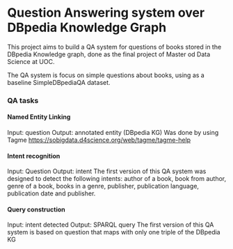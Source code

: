 # Question Answering system over DBpedia Knowledge Graph

This project aims to build a QA system for questions of books stored in the DBpedia Knowledge graph, done as the final project of Master od Data Science at UOC.

The QA system is focus on simple questions about books, using as a baseline SimpleDBpediaQA dataset.

### QA tasks

#### Named Entity Linking
Input: question
Output: annotated entity (DBpedia KG) 
Was done by using Tagme https://sobigdata.d4science.org/web/tagme/tagme-help

#### Intent recognition
Input: Question
Output: intent
The first version of this QA system was designed to detect the following intents: author of a book, book from author, genre of a book, books in a genre, publisher, publication language, publication date and publisher.

#### Query construction
Input: intent detected
Output: SPARQL query
The first version of this QA system is based on question that maps with only one triple of the DBpedia KG


